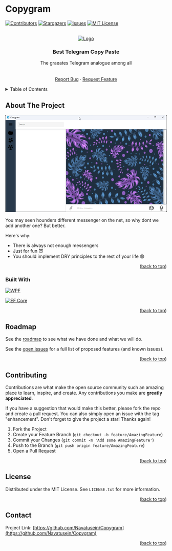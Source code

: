 # Copygram
<div id="top"></div>

<!-- PROJECT SHIELDS -->
<!--
*** I'm using markdown "reference style" links for readability.
*** Reference links are enclosed in brackets [ ] instead of parentheses ( ).
*** See the bottom of this document for the declaration of the reference variables
*** for contributors-url, forks-url, etc. This is an optional, concise syntax you may use.
*** https://www.markdownguide.org/basic-syntax/#reference-style-links
-->
[![Contributors][contributors-shield]][contributors-url]
[![Stargazers][stars-shield]][stars-url]
[![Issues][issues-shield]][issues-url]
[![MIT License][license-shield]][license-url]



<!-- PROJECT LOGO -->
<br />
<div align="center">
  <a href="https://github.com/Navatusein/Copygram">
    <img src="https://encrypted-tbn0.gstatic.com/images?q=tbn:ANd9GcRsjAkjgYvrZq_c1-SdOqeZii_K3tDz50AS0Q&usqp=CAU" alt="Logo" width="500">
  </a>

  <h3 align="center">Best Telegram Copy Paste</h3>

  <p align="center">
    The graeates Telegram analogue among all
    <br />
    <br />
    <br />
    <a href="https://github.com/Navatusein/Copygram/issues">Report Bug</a>
    ·
    <a href="https://github.com/Navatusein/Copygram/issues">Request Feature</a>
  </p>
</div>



<!-- TABLE OF CONTENTS -->
<details>
  <summary>Table of Contents</summary>
  <ol>
    <li>
      <a href="#about-the-project">About The Project</a>
    </li>
    <li><a href="#roadmap">Roadmap</a></li>
    <li><a href="#contributing">Contributing</a></li>
    <li><a href="#license">License</a></li>
    <li><a href="#contact">Contact</a></li>
  </ol>
</details>



<!-- ABOUT THE PROJECT -->
## About The Project

[![Product Name Screen Shot][product-screenshot]](https://i.imgur.com/WFQ2PVf.png)

You may seen hounders different messenger on the net, so why dont we add another one? But better. 

Here's why:
* There is always not enough messengers
* Just for fun 😈
* You should implement DRY principles to the rest of your life :smile:

<p align="right">(<a href="#top">back to top</a>)</p>



### Built With

[![WPF][WPF]][WPF-url]

[![EF Core][EF-Core]][EF-Core-url]

<p align="right">(<a href="#top">back to top</a>)</p>


<!-- ROADMAP -->
## Roadmap

See the [roadmap](https://github.com/users/Navatusein/projects/1) to see what we have done and what we will do.

See the [open issues](https://github.com/Navatusein/TelegramAnalog/issues) for a full list of proposed features (and known issues).

<p align="right">(<a href="#top">back to top</a>)</p>



<!-- CONTRIBUTING -->
## Contributing

Contributions are what make the open source community such an amazing place to learn, inspire, and create. Any contributions you make are **greatly appreciated**.

If you have a suggestion that would make this better, please fork the repo and create a pull request. You can also simply open an issue with the tag "enhancement".
Don't forget to give the project a star! Thanks again!

1. Fork the Project
2. Create your Feature Branch (`git checkout -b feature/AmazingFeature`)
3. Commit your Changes (`git commit -m 'Add some AmazingFeature'`)
4. Push to the Branch (`git push origin feature/AmazingFeature`)
5. Open a Pull Request

<p align="right">(<a href="#top">back to top</a>)</p>



<!-- LICENSE -->
## License

Distributed under the MIT License. See `LICENSE.txt` for more information.

<p align="right">(<a href="#top">back to top</a>)</p>



<!-- CONTACT -->
## Contact

Project Link: [https://github.com/Navatusein/Copygram](https://github.com/Navatusein/Copygram)

<p align="right">(<a href="#top">back to top</a>)</p>

<!-- MARKDOWN LINKS & IMAGES -->
<!-- https://www.markdownguide.org/basic-syntax/#reference-style-links -->

[contributors-shield]: https://img.shields.io/github/contributors/Navatusein/Copygram.svg?style=for-the-badge
[contributors-url]: https://github.com/Navatusein/Copygram/graphs/contributors

[stars-shield]: https://img.shields.io/github/stars/Navatusein/Copygram.svg?style=for-the-badge
[stars-url]: https://github.com/Navatusein/Copygram/stargazers

[issues-shield]: https://img.shields.io/github/issues/Navatusein/Copygram.svg?style=for-the-badge
[issues-url]: https://github.com/Navatusein/Copygram/issues

[license-shield]: https://img.shields.io/github/license/Navatusein/Copygram.svg?style=for-the-badge
[license-url]: https://github.com/Navatusein/Copygram/blob/Main/LICENSE.txt

[product-screenshot]: screenshot.png

[WPF]: https://img.shields.io/badge/WPF-v4.6-brightgreen?style=for-the-badge
[WPF-url]: https://docs.microsoft.com/ru-ru/dotnet/desktop/wpf/overview/?view=netdesktop-6.0

[EF-Core]: https://img.shields.io/badge/EF%20Core-v6.0.7-brightgreen?style=for-the-badge
[EF-Core-url]: https://docs.microsoft.com/ru-ru/ef/core/
